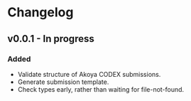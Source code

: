 # Changelog

## v0.0.1 - In progress
### Added
- Validate structure of Akoya CODEX submissions.
- Generate submission template.
- Check types early, rather than waiting for file-not-found.

